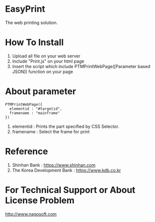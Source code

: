 # EasyPrint
The web printing solution.
# How To Install
1. Upload all file on your web server
2. Include "Print.js" on your html page
3. Insert the script which include PTMPrintWebPage([Parameter based JSON]) function on your page
# About parameter
```
PTMPrintWebPage({
  elementid : "#targetid",
  framename : "mainframe"
})
```
1. elementid : Prints the part specified by CSS Selector.
2. framename : Select the frame for print
# Reference
1. Shinhan Bank : https://www.shinhan.com
2. The Korea Development Bank : https://www.kdb.co.kr
# For Technical Support or About License Problem
http://www.nagosoft.com 
